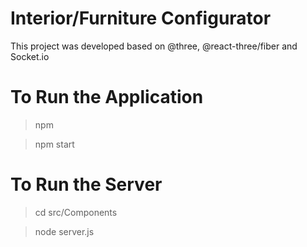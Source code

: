 # Interior/Furniture Configurator

This project was developed based on @three, @react-three/fiber and Socket.io

# To Run the Application

> npm 

> npm start

# To Run the Server

> cd src/Components

> node server.js 




